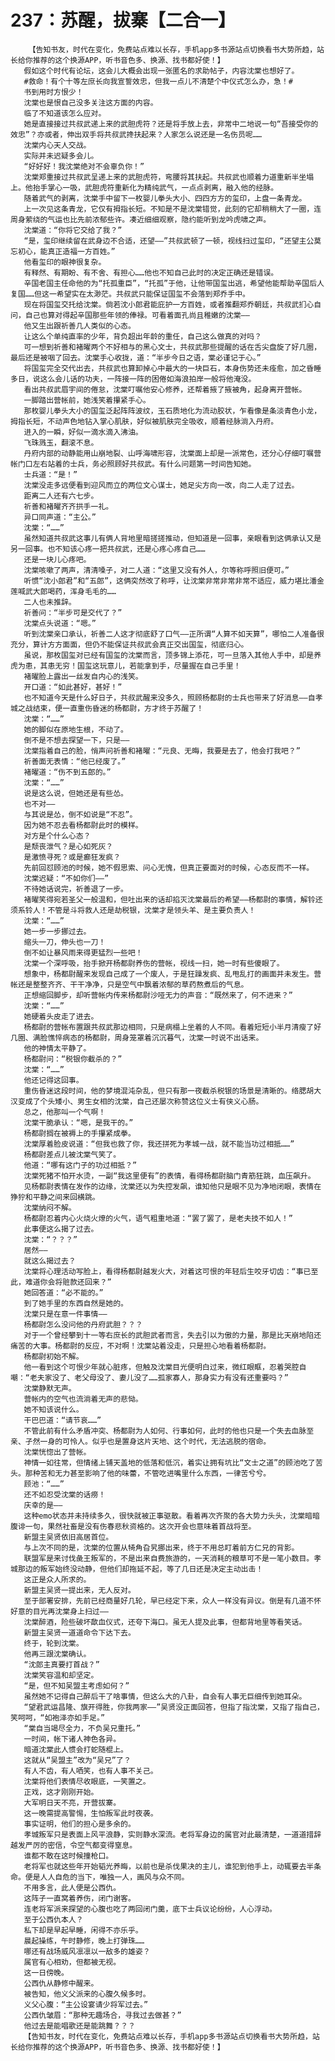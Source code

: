 # 237：苏醒，拔寨【二合一】
        【告知书友，时代在变化，免费站点难以长存，手机app多书源站点切换看书大势所趋，站长给你推荐的这个换源APP，听书音色多、换源、找书都好使！】
       假如这个时代有论坛，这会儿大概会出现一张匿名的求助帖子，内容沈棠也想好了。
       #救命！有个十等左庶长向我宣誓效忠，但我一点儿不清楚个中仪式怎么办，急！#
       书到用时方恨少！
       沈棠也是恨自己没多关注这方面的内容。
       临了不知道该怎么应对。
       她是直接接过共叔武递上来的武胆虎符？还是将手放上去，非常中二地说一句“吾接受你的效忠”？亦或者，伸出双手将共叔武搀扶起来？人家怎么说还是一名伤员呢……
       沈棠内心天人交战。
       实际并未迟疑多会儿。
       “好好好！我沈棠绝对不会辜负你！”
       沈棠郑重接过共叔武呈递上来的武胆虎符，弯腰将其扶起。共叔武也顺着力道重新半坐塌上。他抬手掌心一吸，武胆虎符重新化为精纯武气，一点点剥离，融入他的经脉。
       随着武气的剥离，沈棠手中留下一枚婴儿拳头大小、四四方方的玺印，上盘一条青龙。
       上一次见这条青龙，它仅有拇指长短。不知是不是沈棠错觉，此刻的它却稍稍大了一圈，连周身萦绕的气运也比先前浓郁些许。凑近细细观察，隐约能听到龙吟虎啸之声。
       沈棠道：“你将它交给了我？”
       “是，玺印继续留在武身边不合适，还望——”共叔武顿了一顿，视线扫过玺印，“还望主公莫忘初心，能真正造福一方百姓。”
       他看玺印的眼神很复杂。
       有释然、有期盼、有不舍、有担心……他也不知自己此时的决定正确还是错误。
       辛国老国主任命他的为“托孤重臣”，“托孤”于他，让他带国玺出逃，希望他能帮助辛国后人复国……但这一希望实在太渺茫。共叔武只能保证国玺不会落到郑乔手中。
       现在将国玺交托给沈棠。倘若沈小郎君能庇护一方百姓，或者推翻郑乔朝廷，共叔武扪心自问，自己也算对得起辛国那些年领的俸禄。可看着面孔尚且稚嫩的沈棠——
       他又生出跟祈善几人类似的心态。
       让这么个单纯直率的少年，背负超出年龄的重任，自己这么做真的对吗？
       可一想到祈善和褚曜两个不好相与的黑心文士，共叔武那些提醒的话在舌尖盘旋了好几圈，最后还是被咽了回去。沈棠手心收拢，道：“半步今日之语，棠必谨记于心。”
       将国玺完全交代出去，共叔武也算卸掉心中最大的一块巨石，本身伤势还未痊愈，加之昏睡多日，说这么会儿话的功夫，一阵接一阵的困倦如海浪拍岸一般将他淹没。
       看出共叔武眉宇间的倦怠，沈棠叮嘱他安心修养，还帮着掖了掖被角，起身离开营帐。
       一脚踏出营帐前，她浅笑着攥紧手心。
       那枚婴儿拳头大小的国玺泛起阵阵波纹，玉石质地化为流动胶状，乍看像是条淡青色小龙，拇指长短，不动声色地钻入掌心肌肤，好似被肌肤完全吸收，顺着经脉淌入丹府。
       进入的一瞬，好似一滴水滴入沸油。
       飞珠溅玉，翻滚不息。
       丹府内部的动静能用山崩地裂、山呼海啸形容，沈棠面上却是一派常色，还分心仔细叮嘱营帐门口左右站着的士兵，务必照顾好共叔武。有什么问题第一时间告知她。
       士兵道：“是！”
       沈棠没走多远便看到迎风而立的两位文心谋士，她足尖方向一改，向二人走了过去。
       距离二人还有六七步。
       祈善和褚曜齐齐拱手一礼。
       异口同声道：“主公。”
       沈棠：“……”
       虽然知道共叔武这事儿有俩人背地里暗搓搓推动，但知道是一回事，亲眼看到这俩承认又是另一回事。也不知该心疼一把共叔武，还是心疼心疼自己……
       还是一块儿心疼吧。
       沈棠咳嗽了两声，清清嗓子，对二人道：“这里又没有外人，尔等称呼照旧便可。”
       听惯“沈小郎君”和“五郎”，这俩突然改了称呼，让沈棠非常非常非常不适应，威力堪比潘金莲喊武大郎喝药，浑身毛毛的……
       二人也未推辞。
       祈善问：“半步可是交代了？”
       沈棠点头说道：“嗯。”
       听到沈棠亲口承认，祈善二人这才彻底舒了口气——正所谓“人算不如天算”，哪怕二人准备很充分，算计方方面面，但仍不能保证共叔武会真正交出国玺，彻底归心。
       虽说，那枚国玺对已经有国玺的沈棠而言，顶多锦上添花，可一旦落入其他人手中，却是养虎为患，其患无穷！国玺这玩意儿，若能拿到手，尽量握在自己手里！
       褚曜脸上露出一丝发自内心的浅笑。
       开口道：“如此甚好，甚好！”
       也不知道今天是什么好日子，共叔武醒来没多久，照顾杨都尉的士兵也带来了好消息——自孝城之战结束，便一直重伤昏迷的杨都尉，方才终于苏醒了！
       沈棠：“……”
       她的脚似在原地生根，不动了。
       倒不是不想去探望一下，只是——
       沈棠指着自己的脸，悄声问祈善和褚曜：“元良、无晦，我要是去了，他会打我吧？”
       祈善面无表情：“他已经废了。”
       褚曜道：“伤不到五郎的。”
       沈棠：“……”
       说是这么说，但她还是有些怂。
       也不对——
       与其说是怂，倒不如说是“不忍”。
       因为她不忍去看杨都尉此时的模样。
       对方是个什么心态？
       是颓丧泄气？是心如死灰？
       是激愤寻死？或是癫狂发疯？
       先前回怼顾池的时候，她不假思索、问心无愧，但真正要面对的时候，心态反而不一样。
       沈棠迟疑：“不如你们——”
       不待她话说完，祈善退了一步。
       褚曜笑得宛若圣父一般温和，但吐出来的话却掐灭沈棠最后的希望——杨都尉的事情，解铃还须系铃人！不管是斗将救人还是劫税银，沈棠才是领头羊、是主要负责人！
       沈棠：“……”
       她一步一步挪过去。
       缩头一刀，伸头也一刀！
       倒不如让暴风雨来得更猛烈一些吧！
       沈棠一个深呼吸，抬手掀开杨都尉养伤的营帐，视线一扫，她一时有些傻眼了。
       想象中，杨都尉醒来发现自己成了一个废人，于是狂躁发疯、乱甩乱打的画面并未发生。营帐还是整整齐齐、干干净净，只是空气中飘着浓郁的草药熬煮后的气息。
       正想缩回脚步，却听营帐内传来杨都尉沙哑无力的声音：“既然来了，何不进来？”
       沈棠：“……”
       她硬着头皮走了进去。
       杨都尉的营帐布置跟共叔武那边相同，只是病榻上坐着的人不同。看着短短小半月清瘦了好几圈、满脸憔悴病态的杨都尉，周身笼罩着沉沉暮气，沈棠一时说不出话来。
       他的神情太平静了。
       杨都尉问：“税银你截杀的？”
       沈棠：“……”
       他还记得这回事。
       重伤昏迷这段时间，他的梦境混沌杂乱，但只有那一夜截杀税银的场景是清晰的。络腮胡大汉变成了个头矮小、男生女相的沈棠，自己还屡次称赞这位义士有侠义心肠。
       总之，他那叫一个气啊！
       沈棠干脆承认：“嗯，是我干的。”
       杨都尉搁在被褥上的手攥紧成拳。
       沈棠厚着脸皮说道：“但我也救了你，我还拼死为孝城一战，就不能当功过相抵……”
       杨都尉差点儿被沈棠气笑了。
       他道：“哪有这门子的功过相抵？”
       沈棠死猪不怕开水烫，一副“我这里便有”的表情，看得杨都尉脑门青筋狂跳，血压飙升。
       见杨都尉表情在发作的边缘，沈棠还以为失控发飙，谁知他只是眼不见为净地闭眼，表情在狰狞和平静之间来回横跳。
       沈棠纳闷不解。
       杨都尉忍着内心火烧火燎的火气，语气粗重地道：“罢了罢了，是老夫技不如人！”
       此事便这么揭了过去。
       沈棠：“？？？”
       居然——
       就这么揭过去？
       沈棠将心理活动写脸上，看得杨都尉越发火大，对着这可恨的年轻后生咬牙切齿：“事已至此，难道你会将赃款还回来？”
       她回答道：“必不能的。”
       到了她手里的东西自然是她的。
       沈棠只是在意一件事情——
       杨都尉怎么没问他的丹府武胆？？？
       对于一个曾经攀到十一等右庶长的武胆武者而言，失去引以为傲的力量，那是比天崩地陷还痛苦的大事。杨都尉的反应，不对啊！沈棠站着没走，只是担心地看着杨都尉。
       杨都尉初始不解。
       他一看到这个可恨少年就心脏疼，但触及沈棠目光便明白过来，微红眼眶，忍着哭腔自嘲：“老夫家没了、老父母没了、妻儿没了……孤家寡人，那身实力有没有还重要吗？”
       沈棠静默无声。
       营帐内的空气也流淌着无声的悲恸。
       她不知该说什么。
       干巴巴道：“请节哀……”
       不管此前有什么矛盾冲突、杨都尉为人如何、行事如何，此时的他也只是一个失去血脉至亲、孑然一身的可怜人。似乎也是置身这片天地、这个时代，无法逃脱的宿命。
       沈棠恍惚出了营帐。
       神情一如往常，但情绪上铺天盖地的低落和低沉，着实让拥有坑比“文士之道”的顾池吃了苦头。那种苦和无力甚至影响了他的味蕾，不管吃进嘴里什么东西，一律苦兮兮。
       顾池：“……”
       还不如忍受沈棠的话痨！
       庆幸的是——
       这种emo状态并未持续多久，很快就被正事驱散。看着再次齐聚的各大势力头头，沈棠暗暗腹诽一句，果然社畜是没有伤春悲秋资格的。这次开会也意味着首战将至。
       新盟主吴贤依旧高居首位。
       与上次不同的是，沈棠的位置从犄角旮旯挪出来，终于不用总盯着前方仁兄的背影。
       联盟军是来讨伐彘王叛军的，不是出来自费旅游的，一天消耗的粮草可不是一笔小数目。孝城那边的叛军始终没动静，但他们却拖延不起，等了几日还是决定主动出击！
       这正是众人所求的。
       新盟主吴贤一提出来，无人反对。
       至于部署安排，先前已经商量好几轮，早已经定下来，众人一样没有异议。倒是有几道不怀好意的目光再沈棠身上扫过——
       沈棠醉酒，险些破坏歃血仪式，还夸下海口。虽无人提及此事，但都背地里等看笑话。
       新盟主吴贤一道道命令下达下去。
       终于，轮到沈棠。
       他再三跟沈棠确认。
       “沈郎主真要打首战？”
       沈棠笑容温和却坚定。
       “是，但不知吴盟主考虑如何？”
       虽然她不记得自己醉后干了啥事情，但这么大的八卦，自会有人事无巨细传到她耳朵。
       “望君武运昌隆、旗开得胜，你我两家——”吴贤没正面回答，但指了指沈棠，又指了指自己，笑呵呵，“如袍泽亦如手足。”
       “棠自当竭尽全力，不负吴兄重托。”
       一时间，帐下诸人神色各异。
       暗道沈棠此人惯会打蛇随棍上。
       这就从“吴盟主”改为“吴兄”了？
       有人不齿，有人哂笑，也有人事不关己。
       沈棠将他们表情尽收眼底，一笑置之。
       正戏，这才刚刚开始。
       大军明日天不亮，开营拔寨。
       这一晚需提高警惕，生怕叛军此时夜袭。
       事实证明，他们的担心是多余的。
       孝城叛军只是表面上风平浪静，实则静水深流。老将军身边的属官对此最清楚，一道道措辞越发严厉的密信，令空气都变得窒息。
       谁都不敢在这时候撞枪口。
       老将军也就这些年开始韬光养晦，以前也是杀伐果决的主儿，谁犯到他手上，动辄要去半条命。便是人人自危的当下，唯独一人，画风与众不同。
       不用多言，此人便是公西仇。
       这阵子一直窝着养伤，闭门谢客。
       连老将军派来探望的心腹也吃了两回闭门羹，底下士兵议论纷纷，人心浮动。
       至于公西仇本人？
       私下却是早起早睡，闲得不亦乐乎。
       晨起操练，午时静修，晚上打弹珠……
       哪还有战场威风凛凛以一敌多的雄姿？
       属官有心相劝，但都被无视。
       这一日傍晚。
       公西仇从静修中醒来。
       被告知，他义父派来的心腹久候多时。
       义父心腹：“主公设宴请少将军过去。”
       公西仇皱眉：“那种无趣场合，寻我过去做甚？”
       他过去是能唱歌还是能跳舞？？？
       【告知书友，时代在变化，免费站点难以长存，手机app多书源站点切换看书大势所趋，站长给你推荐的这个换源APP，听书音色多、换源、找书都好使！】